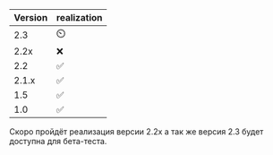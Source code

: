| Version | realization        |
| ------- | ------------------ |
|  2.3    |    ⏲️             |
| 2.2x    | :x:                |
| 2.2     | :white_check_mark: |
| 2.1.x   | :white_check_mark: |
| 1.5     | :white_check_mark: |
| 1.0     | :white_check_mark: |
Скоро пройдёт реализация версии 2.2x а так же версия 2.3 будет доступна для  бета-теста.
